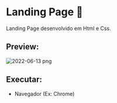# Landing Page :eyes:

Landing Page desenvolvido em  Html e Css.



## Preview:

![2022-06-13 png](https://user-images.githubusercontent.com/99810723/173405126-8d0f6663-9a66-4ad4-a5a8-54518b6816e7.jpg) 

##  Executar:

- Navegador (Ex: Chrome)
